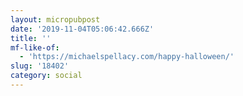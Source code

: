 ```yaml
---
layout: micropubpost
date: '2019-11-04T05:06:42.666Z'
title: ''
mf-like-of:
  - 'https://michaelspellacy.com/happy-halloween/'
slug: '18402'
category: social
---
```

